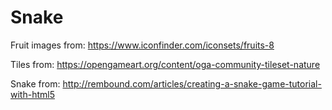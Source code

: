 # Snake
Fruit images from:
https://www.iconfinder.com/iconsets/fruits-8

Tiles from:
https://opengameart.org/content/oga-community-tileset-nature

Snake from:
http://rembound.com/articles/creating-a-snake-game-tutorial-with-html5
